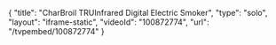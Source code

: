 {
    "title": "CharBroil TRUInfrared Digital Electric Smoker",
    "type": "solo",
    "layout": "iframe-static",
    "videoId": "100872774",
    "url": "\/tvpembed\/100872774"
}